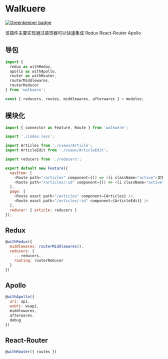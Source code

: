 # Walkuere

[![Greenkeeper badge](https://badges.greenkeeper.io/limaofeng/walkuere.svg)](https://greenkeeper.io/)

该插件主要实现通过装饰器可以快速集成 Redux React-Router Apollo

## 导包
```js
import {
  redux as withRedux,
  apollo as withApollo,
  router as withRouter,
  routerMiddlewares,
  routerReducer
} from 'walkuere';

const { reducers, routes, middlewares, afterwares } = modules;
```

## 模块化
```js
import { connector as Feature, Route } from 'walkuere';

import './index.less';

import Articles from './views/Article';
import ArticleEdit from './views/ArticleEdit';

import reducers from './reducers';

export default new Feature({
  navItem: [
    <Route path="/articles" component={() => <li className="active">文章维护</li>} />,
    <Route path="/articles/:id" component={() => <li className="active">文章详情</li>} />
  ],
  page: [
    <Route exact path="/articles" component={Articles} />,
    <Route exact path="/articles/:id" component={ArticleEdit} />
  ],
  reducer: { article: reducers }
});
```

## Redux
```js
@withRedux({
  middlewares: routerMiddlewares(),
  reducers: {
    ...reducers,
    routing: routerReducer
  }
})
```

## Apollo
```js
@withApollo({
  uri: api,
  wsUri: wsapi,
  middlewares,
  afterwares,
  debug
})
```

## React-Router
```js
@withRouter({ routes })
```